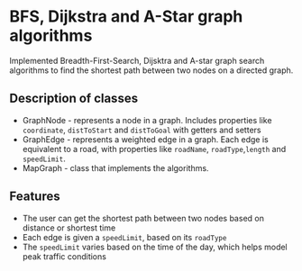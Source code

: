# BFS, Dijkstra and A-Star graph algorithms
Implemented Breadth-First-Search, Dijsktra and A-star graph search algorithms to find the shortest path between two nodes on a directed graph. 

## Description of classes
* GraphNode - represents a node in a graph. Includes properties like ```coordinate```, ```distToStart``` and ```distToGoal``` with getters and setters
* GraphEdge - represents a weighted edge in a graph. Each edge is equivalent to a road, with properties like ```roadName```, ```roadType```,```length```
and ```speedLimit```.
* MapGraph - class that implements the algorithms.

## Features
* The user can get the shortest path between two nodes based on distance or shortest time
* Each edge is given a ```speedLimit```, based on its ```roadType```
* The ```speedLimit``` varies based on the time of the day, which helps model peak traffic conditions
